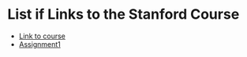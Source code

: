 # List if Links to the Stanford Course

- [Link to course](http://web.stanford.edu/class/cs20si/syllabus.html)
- [Assignment1](http://web.stanford.edu/class/cs20si/assignments/a1.pdf)